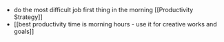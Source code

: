 - do the most difficult job first thing in the morning [[Productivity Strategy]]
- [[best productivity time is morning hours - use it for creative works and goals]]
